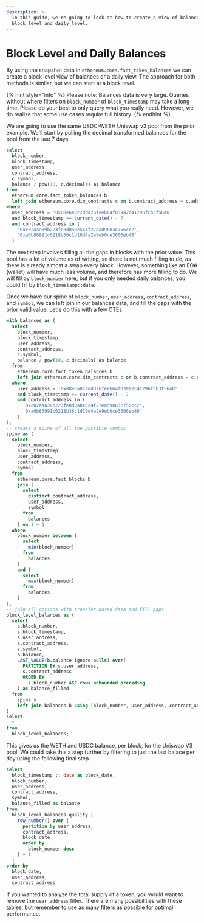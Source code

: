 ```yaml
---
description: >-
  In this guide, we're going to look at how to create a view of balances at a
  block level and daily level.
---
```


# Block Level and Daily Balances

By using the snapshot data in `ethereum.core.fact_token_balances` we can create a block level view of balances or a daily view. The approach for both methods is similar, but we can start at a block level.&#x20;

{% hint style="info" %}
Please note: Balances data is very large. Queries without where filters on `block_number` of `block_timestamp` may take a long time. Please do your best to only query what you really need. However, we do realize that some use cases require full history.
{% endhint %}

We are going to use the same USDC-WETH Uniswap v3 pool from the prior example. We'll start by pulling the decimal transformed balances for the pool from the last 7 days.

```sql
select
  block_number,
  block_timestamp,
  user_address,
  contract_address,
  c.symbol,
  balance / pow(10, c.decimals) as balance
from
  ethereum.core.fact_token_balances b
  left join ethereum.core.dim_contracts c on b.contract_address = c.address
where
  user_address = '0x88e6a0c2ddd26feeb64f039a2c41296fcb3f5640'
  and block_timestamp >= current_date() - 7
  and contract_address in (
    '0xc02aaa39b223fe8d0a0e5c4f27ead9083c756cc2',
    '0xa0b86991c6218b36c1d19d4a2e9eb0ce3606eb48'
  )
```

The next step involves filling all the gaps in blocks with the prior value. This pool has a lot of volume as of writing, so there is not much filling to do, as there is already almost a swap every block. However, something like an EOA (wallet) will have much less volume, and therefore has more filling to do. We will fill by `block_number` here, but if you only needed daily balances, you could fill by `block_timestamp::date`.&#x20;

Once we have our spine of `block_number`, `user_address`, `contract_address`, and `symbol`, we can left join in our balances data, and fill the gaps with the prior valid value. Let's do this with a few CTEs.

```sql
with balances as (
  select
    block_number,
    block_timestamp,
    user_address,
    contract_address,
    c.symbol,
    balance / pow(10, c.decimals) as balance
  from
    ethereum.core.fact_token_balances b
    left join ethereum.core.dim_contracts c on b.contract_address = c.address
  where
    user_address = '0x88e6a0c2ddd26feeb64f039a2c41296fcb3f5640'
    and block_timestamp >= current_date() - 7
    and contract_address in (
      '0xc02aaa39b223fe8d0a0e5c4f27ead9083c756cc2',
      '0xa0b86991c6218b36c1d19d4a2e9eb0ce3606eb48'
    )
),
-- create a spine of all the possible combos
spine as (
  select
    block_number,
    block_timestamp,
    user_address,
    contract_address,
    symbol
  from
    ethereum.core.fact_blocks b
    join (
      select
        distinct contract_address,
        user_address,
        symbol
      from
        balances
    ) on 1 = 1
  where
    block_number between (
      select
        min(block_number)
      from
        balances
    )
    and (
      select
        max(block_number)
      from
        balances
    )
),
-- join all options with transfer based data and fill gaps 
block_level_balances as (
  select
    s.block_number,
    s.block_timestamp,
    s.user_address,
    s.contract_address,
    s.symbol,
    b.balance,
    LAST_VALUE(b.balance ignore nulls) over(
      PARTITION BY s.user_address,
      s.contract_address
      ORDER BY
        s.block_number ASC rows unbounded preceding
    ) as balance_filled
  from
    spine s
    left join balances b using (block_number, user_address, contract_address)
)
select
  *
from
  block_level_balances;
```

This gives us the WETH and USDC balance, per block, for the Uniswap V3 pool. We could take this a step further by filtering to just the last balace per day using the following final step.

```sql
select
  block_timestamp :: date as block_date,
  block_number,
  user_address,
  contract_address,
  symbol,
  balance_filled as balance
from
  block_level_balances qualify (
    row_number() over (
      partition by user_address,
      contract_address,
      block_date
      order by
        block_number desc
    ) = 1
  )
order by
  block_date,
  user_address,
  contract_address
```

If you wanted to analyze the total supply of a token, you would want to remove the `user_address` filter. There are many possibilities with these tables, but remember to use as many filters as possible for optimal performance.&#x20;

